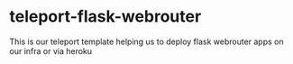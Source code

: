 # teleport-flask-webrouter
This is our teleport template helping us to deploy flask webrouter apps on our infra or via heroku
